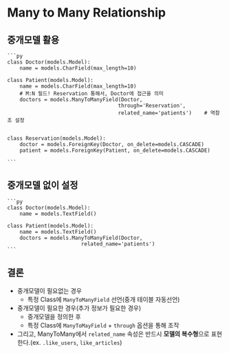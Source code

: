 # Many to Many Relationship

## 중개모델 활용

    ```py
    class Doctor(models.Model):
        name = models.CharField(max_length=10)

    class Patient(models.Model):
        name = models.CharField(max_length=10)
        # M:N 필드! Reservation 통해서, Doctor에 접근을 의미
        doctors = models.ManyToManyField(Doctor,
                                        through='Reservation',
                                        related_name='patients')    # 역참조 설정


    class Reservation(models.Model):
        doctor = models.ForeignKey(Doctor, on_delete=models.CASCADE)
        patient = models.ForeignKey(Patient, on_delete=models.CASCADE)

    ```

## 중개모델 없이 설정

    ```py
    class Doctor(models.Model):
        name = models.TextField()

    class Patient(models.Model):
        name = models.TextField()
        doctors = models.ManyToManyField(Doctor,
                            related_name='patients')
    ```

## 결론

- 중개모델이 필요없는 경우
  - 특정 Class에 `ManyToManyField` 선언(중개 테이블 자동선언)
- 중개모델이 필요한 경우(추가 정보가 필요한 경우)
  - 중개모델을 정의한 후
  - 특정 Class에 `ManyToMayField` + `through` 옵션을 통해 조작
- 그리고, ManyToMany에서 `related_name` 속성은 반드시 **모델의 복수형**으로 표현한다.(ex. `.like_users`, `like_articles`)
